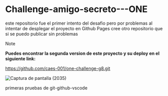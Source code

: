 # Challenge-amigo-secreto---ONE
 este repositorio fue el primer intento del desafio pero por problemas al intentar de desplegar el proyecto en Github Pages cree otro repositorio que si se puedo publicar sin problemas
 
 >[!NOTE]
>__Puedes encontrar la segunda version de este proyecto y su deploy en el siguiente link:__
>
>https://github.com/caes-001/one-challenge-g8.git


![Captura de pantalla (2035)](https://github.com/user-attachments/assets/72f56e01-8fee-439c-b6fe-440703475113)


primeras pruebas de git-github-vscode 